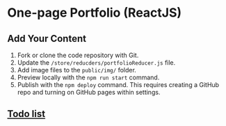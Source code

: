 # One-page Portfolio (ReactJS)

## Add Your Content

1. Fork or clone the code repository with Git.
1. Update the `/store/reducders/portfolioReducer.js` file.
1. Add image files to the `public/img/` folder.
1. Preview locally with the `npm run start` command.
1. Publish with the `npm deploy` command. This requires creating a GitHub repo and turning on GitHub pages within settings.

## [Todo list](https://github.com/doublejosh/react-portfolio/wiki)
